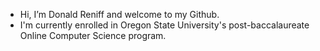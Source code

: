 - Hi, I’m Donald Reniff and welcome to my Github. 
- I'm currently enrolled in Oregon State University's post-baccalaureate Online Computer Science program.

<!---
dreniff3/dreniff3 is a ✨ special ✨ repository because its `README.md` (this file) appears on your GitHub profile.
You can click the Preview link to take a look at your changes.
--->

